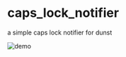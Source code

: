 # caps_lock_notifier
a simple caps lock notifier for dunst

![demo](https://i.imgur.com/NqIjfUR.gif)
